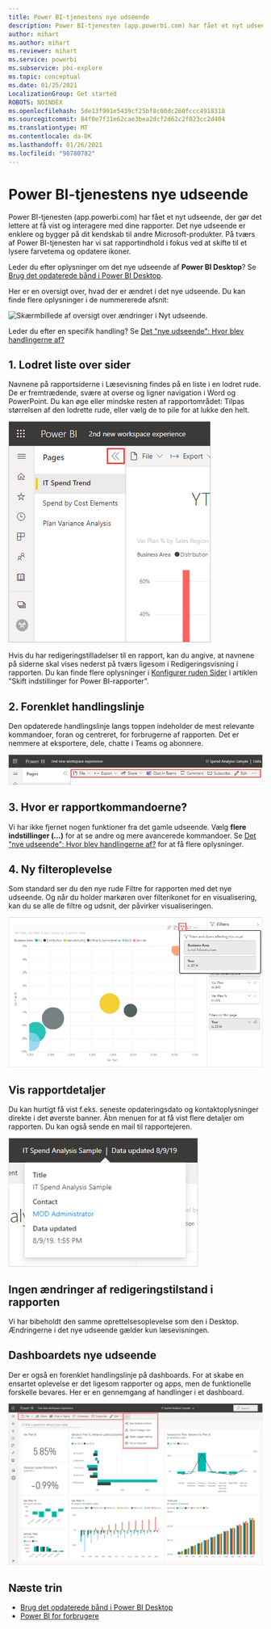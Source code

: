 ```yaml
---
title: Power BI-tjenestens nye udseende
description: Power BI-tjenesten (app.powerbi.com) har fået et nyt udseende. I denne artikel beskrives, hvordan du navigerer til rapporter ved hjælp af det nye udseende.
author: mihart
ms.author: mihart
ms.reviewer: mihart
ms.service: powerbi
ms.subservice: pbi-explore
ms.topic: conceptual
ms.date: 01/25/2021
LocalizationGroup: Get started
ROBOTS: NOINDEX
ms.openlocfilehash: 5de13f991e5439cf25bf8c00dc260fccc4918318
ms.sourcegitcommit: 84f0e7f31e62cae3bea2dcf2d62c2f023cc2d404
ms.translationtype: MT
ms.contentlocale: da-DK
ms.lasthandoff: 01/26/2021
ms.locfileid: "98780782"
---
```

# <a name="the-new-look-of-the-power-bi-service"></a>Power BI-tjenestens nye udseende

Power BI-tjenesten (app.powerbi.com) har fået et nyt udseende, der gør det lettere at få vist og interagere med dine rapporter. Det nye udseende er enklere og bygger på dit kendskab til andre Microsoft-produkter. På tværs af Power BI-tjenesten har vi sat rapportindhold i fokus ved at skifte til et lysere farvetema og opdatere ikoner. 

Leder du efter oplysninger om det nye udseende af **Power BI Desktop**? Se [Brug det opdaterede bånd i Power BI Desktop](../create-reports/desktop-ribbon.md).

Her er en oversigt over, hvad der er ændret i det nye udseende. Du kan finde flere oplysninger i de nummererede afsnit:

![Skærmbillede af oversigt over ændringer i Nyt udseende.](media/service-new-look/power-bi-new-look-changes-callouts.png)

Leder du efter en specifik handling? Se [Det "nye udseende": Hvor blev handlingerne af?](service-new-look-where-actions.md)

## <a name="1-vertical-list-of-pages"></a>1. Lodret liste over sider 
Navnene på rapportsiderne i Læsevisning findes på en liste i en lodret rude. De er fremtrædende, svære at overse og ligner navigation i Word og PowerPoint. Du kan øge eller mindske resten af rapportområdet: Tilpas størrelsen af den lodrette rude, eller vælg de to pile for at lukke den helt.

![Skærmbillede af navne på rapportsider på langs af siden.](media/service-new-look/power-bi-new-look-report-pages.png)

Hvis du har redigeringstilladelser til en rapport, kan du angive, at navnene på siderne skal vises nederst på tværs ligesom i Redigeringsvisning i rapporten. Du kan finde flere oplysninger i [Konfigurer ruden Sider](../create-reports/power-bi-report-settings.md#set-the-pages-pane) i artiklen "Skift indstillinger for Power BI-rapporter".

## <a name="2-simplified-action-bar"></a>2. Forenklet handlingslinje 

Den opdaterede handlingslinje langs toppen indeholder de mest relevante kommandoer, foran og centreret, for forbrugerne af rapporten. Det er nemmere at eksportere, dele, chatte i Teams og abonnere. 

![Skærmbillede af ny handlingslinje.](media/service-new-look/power-bi-new-look-action-bar.png)

## <a name="3-where-are-the-report-commands"></a>3. Hvor er rapportkommandoerne?

Vi har ikke fjernet nogen funktioner fra det gamle udseende. Vælg **flere indstillinger (...)** for at se andre og mere avancerede kommandoer. Se [Det "nye udseende": Hvor blev handlingerne af?](service-new-look-where-actions.md) for at få flere oplysninger.

## <a name="4-new-filter-experience"></a>4. Ny filteroplevelse

Som standard ser du den nye rude Filtre for rapporten med det nye udseende. Og når du holder markøren over filterikonet for en visualisering, kan du se alle de filtre og udsnit, der påvirker visualiseringen.

![Skærmbillede af alle de filtre og udsnit, der påvirker visualiseringen.](media/service-new-look/power-bi-new-look-filters.png)

## <a name="view-report-details"></a>Vis rapportdetaljer 

Du kan hurtigt få vist f.eks. seneste opdateringsdato og kontaktoplysninger direkte i det øverste banner.  Åbn menuen for at få vist flere detaljer om rapporten. Du kan også sende en mail til rapportejeren.

![Skærmbillede af Vis rapportoplysninger.](media/service-new-look/power-bi-new-look-metadata.png)

## <a name="no-changes-to-report-edit-mode"></a>Ingen ændringer af redigeringstilstand i rapporten 

Vi har bibeholdt den samme oprettelsesoplevelse som den i Desktop. Ændringerne i det nye udseende gælder kun læsevisningen.

## <a name="dashboard-new-look-experience"></a>Dashboardets nye udseende 

Der er også en forenklet handlingslinje på dashboards. For at skabe en ensartet oplevelse er det ligesom rapporter og apps, men de funktionelle forskelle bevares. Her er en gennemgang af handlinger i et dashboard.
 
![Skærmbillede af handlingslinje på dashboardet i det nye udseende.](media/service-new-look/power-bi-dashboard-action-bar-new.png)

## <a name="next-steps"></a>Næste trin

- [Brug det opdaterede bånd i Power BI Desktop](../create-reports/desktop-ribbon.md)
- [Power BI for forbrugere](end-user-consumer.md)
